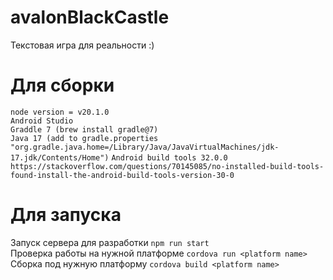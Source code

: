 # avalonBlackCastle
Текстовая игра для реальности :)

# Для сборки
```node version = v20.1.0``` <br>
```Android Studio``` <br>
```Graddle 7 (brew install gradle@7)```<br>
```Java 17 (add to gradle.properties "org.gradle.java.home=/Library/Java/JavaVirtualMachines/jdk-17.jdk/Contents/Home")```
```Android build tools 32.0.0 https://stackoverflow.com/questions/70145085/no-installed-build-tools-found-install-the-android-build-tools-version-30-0```

# Для запуска
Запуск сервера для разработки ```npm run start``` <br>
Проверка работы на нужной платформе ```cordova run <platform name> ```<br>
Сборка под нужную платформу ```cordova build <platform name>```